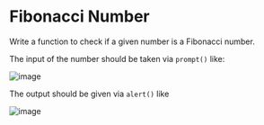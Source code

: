 # Fibonacci Number

Write a function to check if a given number is a Fibonacci number.

The input of the number should be taken via `prompt()` like:

![image](https://user-images.githubusercontent.com/78275204/222375320-d9dee55a-3c48-45bd-89ef-d19c05e95e65.png)


The output should be given via `alert()` like

![image](https://user-images.githubusercontent.com/78275204/222375546-c16e3964-dd47-4590-b051-f4306e8de53f.png)
